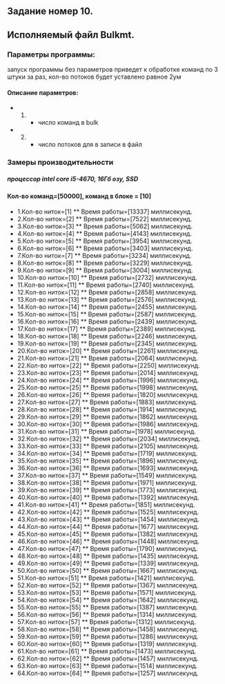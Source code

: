 ﻿## Задание номер 10. 
## Исполняемый файл Bulkmt. 
### Параметры программы: 
запуск программы без параметров приведет к обработке команд по 3 штуки за раз, кол-во потоков будет уставлено равное 2ум 
#### Описание параметров: 
* 1) - число команд в bulk
* 2) - число потоков для в записи в файл
### Замеры производительности
##### процессор intel core i5-4670, 16Гб озу, SSD
#### Кол-во команд=[50000], команд в блоке = [10]
* 1.Кол-во ниток=[1]
  **  Время работы=[13337] миллисекунд.
* 2.Кол-во ниток=[2]
  **  Время работы=[7522] миллисекунд.
* 3.Кол-во ниток=[3]
  **  Время работы=[5062] миллисекунд.
* 4.Кол-во ниток=[4]
  **  Время работы=[4143] миллисекунд.
* 5.Кол-во ниток=[5]
  **  Время работы=[3954] миллисекунд.
* 6.Кол-во ниток=[6]
  **  Время работы=[3403] миллисекунд.
* 7.Кол-во ниток=[7]
  **  Время работы=[3234] миллисекунд.
* 8.Кол-во ниток=[8]
  **  Время работы=[3229] миллисекунд.
* 9.Кол-во ниток=[9]
  **  Время работы=[3004] миллисекунд.
* 10.Кол-во ниток=[10]
  **  Время работы=[2732] миллисекунд.
* 11.Кол-во ниток=[11]
  **  Время работы=[2740] миллисекунд.
* 12.Кол-во ниток=[12]
  **  Время работы=[2858] миллисекунд.
* 13.Кол-во ниток=[13]
  **  Время работы=[2576] миллисекунд.
* 14.Кол-во ниток=[14]
  **  Время работы=[2455] миллисекунд.
* 15.Кол-во ниток=[15]
  **  Время работы=[2587] миллисекунд.
* 16.Кол-во ниток=[16]
  **  Время работы=[2439] миллисекунд.
* 17.Кол-во ниток=[17]
  **  Время работы=[2389] миллисекунд.
* 18.Кол-во ниток=[18]
  **  Время работы=[2246] миллисекунд.
* 19.Кол-во ниток=[19]
  **  Время работы=[2345] миллисекунд.
* 20.Кол-во ниток=[20]
  **  Время работы=[2261] миллисекунд.
* 21.Кол-во ниток=[21]
  **  Время работы=[2064] миллисекунд.
* 22.Кол-во ниток=[22]
  **  Время работы=[2250] миллисекунд.
* 23.Кол-во ниток=[23]
  **  Время работы=[2014] миллисекунд.
* 24.Кол-во ниток=[24]
  **  Время работы=[1996] миллисекунд.
* 25.Кол-во ниток=[25]
  **  Время работы=[1998] миллисекунд.
* 26.Кол-во ниток=[26]
  **  Время работы=[1820] миллисекунд.
* 27.Кол-во ниток=[27]
  **  Время работы=[1883] миллисекунд.
* 28.Кол-во ниток=[28]
  **  Время работы=[1914] миллисекунд.
* 29.Кол-во ниток=[29]
  **  Время работы=[1862] миллисекунд.
* 30.Кол-во ниток=[30]
  **  Время работы=[1986] миллисекунд.
* 31.Кол-во ниток=[31]
  **  Время работы=[1978] миллисекунд.
* 32.Кол-во ниток=[32]
  **  Время работы=[2034] миллисекунд.
* 33.Кол-во ниток=[33]
  **  Время работы=[2105] миллисекунд.
* 34.Кол-во ниток=[34]
  **  Время работы=[1719] миллисекунд.
* 35.Кол-во ниток=[35]
  **  Время работы=[1896] миллисекунд.
* 36.Кол-во ниток=[36]
  **  Время работы=[1693] миллисекунд.
* 37.Кол-во ниток=[37]
  **  Время работы=[1549] миллисекунд.
* 38.Кол-во ниток=[38]
  **  Время работы=[1971] миллисекунд.
* 39.Кол-во ниток=[39]
  **  Время работы=[1773] миллисекунд.
* 40.Кол-во ниток=[40]
  **  Время работы=[1392] миллисекунд.
* 41.Кол-во ниток=[41]
  **  Время работы=[1851] миллисекунд.
* 42.Кол-во ниток=[42]
  **  Время работы=[1525] миллисекунд.
* 43.Кол-во ниток=[43]
  **  Время работы=[1454] миллисекунд.
* 44.Кол-во ниток=[44]
  **  Время работы=[1677] миллисекунд.
* 45.Кол-во ниток=[45]
  **  Время работы=[1382] миллисекунд.
* 46.Кол-во ниток=[46]
  **  Время работы=[1448] миллисекунд.
* 47.Кол-во ниток=[47]
  **  Время работы=[1790] миллисекунд.
* 48.Кол-во ниток=[48]
  **  Время работы=[1435] миллисекунд.
* 49.Кол-во ниток=[49]
  **  Время работы=[1339] миллисекунд.
* 50.Кол-во ниток=[50]
  **  Время работы=[1667] миллисекунд.
* 51.Кол-во ниток=[51]
  **  Время работы=[1421] миллисекунд.
* 52.Кол-во ниток=[52]
  **  Время работы=[1367] миллисекунд.
* 53.Кол-во ниток=[53]
  **  Время работы=[1571] миллисекунд.
* 54.Кол-во ниток=[54]
  **  Время работы=[1642] миллисекунд.
* 55.Кол-во ниток=[55]
  **  Время работы=[1387] миллисекунд.
* 56.Кол-во ниток=[56]
  **  Время работы=[1314] миллисекунд.
* 57.Кол-во ниток=[57]
  **  Время работы=[1312] миллисекунд.
* 58.Кол-во ниток=[58]
  **  Время работы=[1458] миллисекунд.
* 59.Кол-во ниток=[59]
  **  Время работы=[1286] миллисекунд.
* 60.Кол-во ниток=[60]
  **  Время работы=[1319] миллисекунд.
* 61.Кол-во ниток=[61]
  **  Время работы=[1473] миллисекунд.
* 62.Кол-во ниток=[62]
  **  Время работы=[1457] миллисекунд.
* 63.Кол-во ниток=[63]
  **  Время работы=[1514] миллисекунд.
* 64.Кол-во ниток=[64]
  **  Время работы=[1257] миллисекунд.
